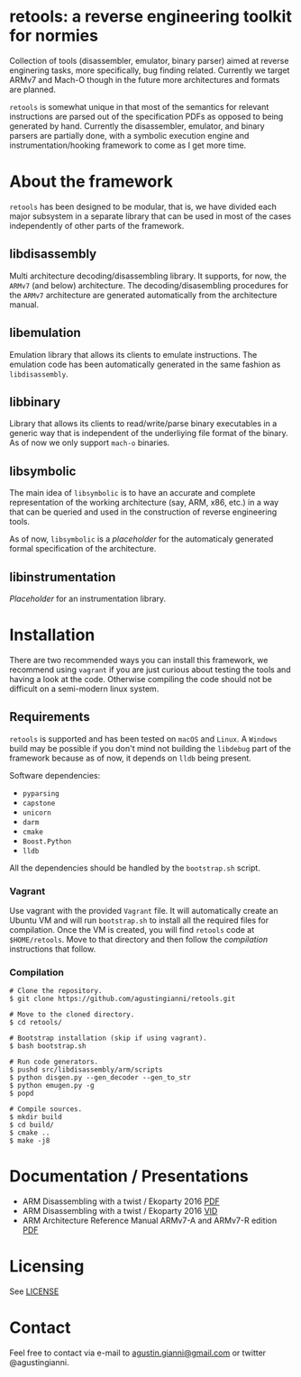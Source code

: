 # retools: a reverse engineering toolkit for normies

Collection of tools (disassembler, emulator, binary parser) aimed at reverse enginering tasks, more specifically, bug finding related. Currently we target ARMv7 and Mach-O though in the future more architectures and formats are planned.

`retools` is somewhat unique in that most of the semantics for relevant instructions are parsed out of the specification PDFs as opposed to being generated by hand. Currently the disassembler, emulator, and binary parsers are partially done, with a symbolic execution engine and instrumentation/hooking framework to come as I get more time.

# About the framework
`retools` has been designed to be modular, that is, we have divided each major subsystem in a separate library that can be used in most of the cases independently of other parts of the framework.

## libdisassembly
Multi architecture decoding/disassembling library. It supports, for now, the `ARMv7` (and below) architecture.
The decoding/disasembling procedures for the `ARMv7` architecture are generated automatically from the architecture manual.

## libemulation
Emulation library that allows its clients to emulate instructions. The emulation code has been automatically generated in the same fashion as `libdisassembly`.

## libbinary
Library that allows its clients to read/write/parse binary executables in a generic way that is independent of the underliying file format of the binary.
As of now we only support `mach-o` binaries.

## libsymbolic
The main idea of `libsymbolic` is to have an accurate and complete representation of the working architecture (say, ARM, x86, etc.) in a way that can be queried and used in the construction of reverse engineering tools.

As of now, `libsymbolic` is a *placeholder* for the automaticaly generated formal specification of the architecture.

## libinstrumentation
*Placeholder* for an instrumentation library.

# Installation
There are two recommended ways you can install this framework, we recommend using `vagrant` if you are just curious about testing the tools and having a look at the code. Otherwise compiling the code should not be difficult on a semi-modern linux system.

## Requirements

`retools` is supported and has been tested on `macOS` and `Linux`. A `Windows` build may be possible if you don't mind not building the `libdebug` part of the framework because as of now, it depends on `lldb` being present.

Software dependencies:

- `pyparsing`
- `capstone`
- `unicorn`
- `darm`
- `cmake`
- `Boost.Python`
- `lldb`

All the dependencies should be handled by the `bootstrap.sh` script.

### Vagrant
Use vagrant with the provided `Vagrant` file. It will automatically create an Ubuntu VM and will run `bootstrap.sh` to install all the required files for compilation. Once the VM is created, you will find `retools` code at `$HOME/retools`. Move to that directory and then follow the *compilation* instructions that follow.

### Compilation

```
# Clone the repository.
$ git clone https://github.com/agustingianni/retools.git

# Move to the cloned directory.
$ cd retools/

# Bootstrap installation (skip if using vagrant).
$ bash bootstrap.sh

# Run code generators.
$ pushd src/libdisassembly/arm/scripts
$ python disgen.py --gen_decoder --gen_to_str
$ python emugen.py -g
$ popd

# Compile sources.
$ mkdir build
$ cd build/
$ cmake ..
$ make -j8
```

# Documentation / Presentations
- ARM Disassembling with a twist / Ekoparty 2016 [PDF](https://drive.google.com/file/d/0B0l-Qo3D3sAoMEhkcFBFVzRiNEk/view)
- ARM Disassembling with a twist / Ekoparty 2016 [VID](https://vimeo.com/147629533)
- ARM Architecture Reference Manual ARMv7-A and ARMv7-R edition
 [PDF](http://infocenter.arm.com/help/index.jsp?topic=/com.arm.doc.ddi0406c/index.html)

# Licensing
See [LICENSE](LICENSE)

# Contact
Feel free to contact via e-mail to agustin.gianni@gmail.com or twitter @agustingianni.